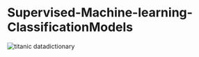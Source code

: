 # Supervised-Machine-learning-ClassificationModels

![titanic datadictionary](https://user-images.githubusercontent.com/88396377/134795153-0f3d3eb0-9680-40a7-9924-ced01057a35d.PNG)
